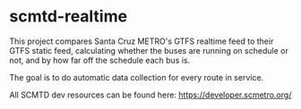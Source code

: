 # scmtd-realtime
This project compares Santa Cruz METRO's GTFS realtime feed to their GTFS static feed, calculating whether the buses are running on schedule or not, and by how far off the schedule each bus is.

The goal is to do automatic data collection for every route in service.

All SCMTD dev resources can be found here: https://developer.scmetro.org/
